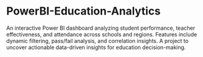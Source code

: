 # PowerBI-Education-Analytics
An interactive Power BI dashboard analyzing student performance, teacher effectiveness, and attendance across schools and regions. Features include dynamic filtering, pass/fail analysis, and correlation insights. A project to uncover actionable data-driven insights for education decision-making.
